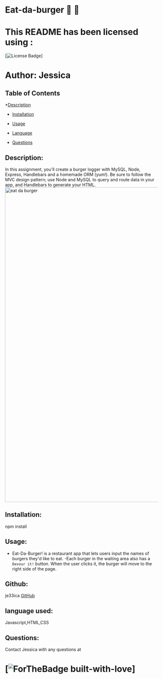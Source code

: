 # Eat-da-burger :hamburger: :fries:

# This README has been licensed using : 

[![License Badge](https://img.shields.io/static/v1?label=License&message=MIT&color=blue)]

# Author: Jessica

## Table of Contents

\*[Description](#description)

- [Installation](#instalation)
- [Usage](#usage)

- [Language](#language)

- [Questions](#questions)

## Description:

In this assignment, you'll create a burger logger with MySQL, Node, Express, Handlebars and a homemade ORM (yum!). Be sure to follow the MVC design pattern; use Node and MySQL to query and route data in your app, and Handlebars to generate your HTML.
<img width="1039" alt="eat da burger" src="https://user-images.githubusercontent.com/67834752/107145889-93967f00-693c-11eb-8d92-807e248146df.png">


## Installation:

npm install

## Usage:

- Eat-Da-Burger! is a restaurant app that lets users input the names of burgers they'd like to eat.
-Each burger in the waiting area also has a `Devour it!` button. When the user clicks it, the burger will move to the right side of the page.

## Github:

je33ica
[GitHub](https://github.com/je33ica)

## language used:

Javascript,HTML,CSS

## Questions:

Contact Jessica with any questions at

# [![ForTheBadge built-with-love](https://ForTheBadge.com/images/badges/built-with-love.svg)]
